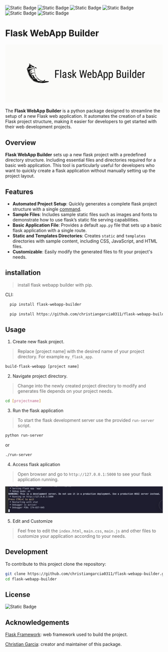 ![Static Badge](https://img.shields.io/badge/pypi-v.1.2.0-blue)
![Static Badge](https://img.shields.io/badge/flask_webapp_builder-green)
![Static Badge](https://img.shields.io/badge/flask-framework-red)
![Static Badge](https://img.shields.io/badge/webapplications-blue)
![Static Badge](https://img.shields.io/badge/flask-projects-orange)
![Static Badge](https://img.shields.io/badge/flask_webapp-brown)

<h1>Flask WebApp Builder</h1>

![logo](images/logo.jpg)

The **Flask WebApp Builder** is a python package designed to streamline the setup of a new Flask web application. It automates the creation of a basic Flask project structure, making it easier for developers to get started with their web development projects.

## Overview

**Flask WebApp Builder** sets up a new flask project with a predefined directory structure. Including essential files and directories required for a basic web application. This tool is particularly useful for developers who want to quickly create a flask application without manually setting up the project layout.

## Features

- **Automated Project Setup**: Quickly generates a complete flask project structure with a single [command](#installation).
- **Sample Files**: Includes sample static files such as images and fonts to demonstrate how to use flask’s static file serving capabilities.
- **Basic Application File**: Provides a default `app.py` file that sets up a basic flask application with a single route.
- **Static and Templates Directories**: Creates `static` and `templates` directories with sample content, including CSS, JavaScript, and HTML files.
- **Customizable**: Easily modify the generated files to fit your project's needs.

## installation

> install flask webapp builder with pip.

CLI:

```bash
  pip install flask-webapp-builder
```

```bash
  pip install https://github.com/christiangarcia0311/flask-webapp-builder/raw/main/dist/flask_webapp_builder-1.2.0.tar.gz
```

## Usage

1. Create new flask project.

> Replace [project name] with the desired name of your project directory. For example `my_flask_app`.

```bash
build-flask-webapp [project name]
```

2. Navigate project directory.

> Change into the newly created project directory to modify and generates file depends on your project needs.

```bash
cd [projectname]
```

3. Run the flask application

> To start the flask development server use the provided `run-server` script.

```bash
python run-server
```

or 

```bash
./run-server
```

4. Access flask aplication

> Open browser and go to `http://127.0.0.1:5000`  to see your flask application running.

![server](images/server.jpg)

5. Edit and Customize 

> Feel free to edit the `index.html`, `main.css`, `main.js` and other files to customize your application according to your needs.

## Development 

To contribute to this project clone the repository:

```bash
git clone https://github.com/christiangarcia0311/flask-webapp-builder.git
cd flask-webapp-builder
```

## License

![Static Badge](https://img.shields.io/badge/MIT-License-orange)

## Acknowledgements

[Flask Framework](https://flask.palletsprojects.com/en/3.0.x/): web framework used to build the project.

[Christian Garcia](https://github.com/christiangarcia0311): creator and maintainer of this package.
